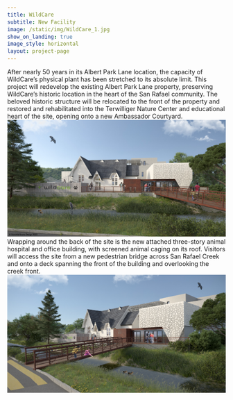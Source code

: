 ```yaml
---
title: WildCare
subtitle: New Facility
image: /static/img/WildCare_1.jpg
show_on_landing: true
image_style: horizontal
layout: project-page
---
```


After nearly 50 years in its Albert Park Lane location, the capacity of WildCare’s physical plant has been stretched to its absolute limit. This project will redevelop the existing Albert Park Lane property, preserving WildCare’s historic location in the heart of the San Rafael community. The beloved historic structure will be relocated to the front of the property and restored and rehabilitated into the Terwilliger Nature Center and educational heart of the site, opening onto a new Ambassador Courtyard. 
![](/static/img/WildCare_1.jpg)Wrapping around the back of the site is the new attached three-story animal hospital and office building, with screened animal caging on its roof. Visitors will access the site from a new pedestrian bridge across San Rafael Creek and onto a deck spanning the front of the building and overlooking the creek front.![](/static/img/WildCare_2.jpg)
